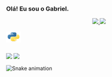 ### Olá! Eu sou o Gabriel.

<div align="center">
  <a href="https://github.com/gabrielfgelain">
  <img height="180em" src="https://github-readme-stats.vercel.app/api?username=gabrielfgelain&show_icons=true&theme=merko&include_all_commits=true&count_private=true"/>
  <img height="180em" src="https://github-readme-stats.vercel.app/api/top-langs/?username=gabrielfgelain&layout=compact&langs_count=7&theme=merko"/>
</div>
<div style="display: inline_block"><br>
  <img align="center" alt="Rafa-Python" height="30" width="40" src="https://raw.githubusercontent.com/devicons/devicon/master/icons/python/python-original.svg">
</div>
  
  ##
 
<div> 
  <a href = "mailto:gabrielferreiragelain@gmail.com"><img src="https://img.shields.io/badge/-Gmail-%23333?style=for-the-badge&logo=gmail&logoColor=red" target="_blank"></a>
  <a href="https://www.linkedin.com/in/gabriel-gelain//" target="_blank"><img src="https://img.shields.io/badge/-LinkedIn-%230077B5?style=for-the-badge&logo=linkedin&logoColor=white" target="_blank"></a> 

  ![Snake animation](https://github.com/gabrielfgelain/gabrielfgelain/blob/output/github-contribution-grid-snake.svg)
 
</div>
